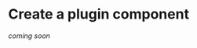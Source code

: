 # Create a plugin component

<!-- ## Overview

## Basic template for plugin component

## VueMapbox helpers

## Component API recommendations -->

_coming soon_
